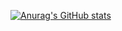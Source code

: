 [![Anurag's GitHub stats](https://github-readme-stats.vercel.app/api?username=douglasspeck&count_private=true&show_icons=true&theme=material-palenight&border_radius=50)](https://github.com/anuraghazra/github-readme-stats)

